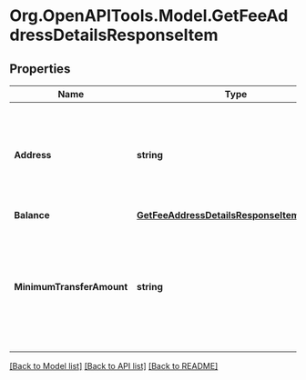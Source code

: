 # Org.OpenAPITools.Model.GetFeeAddressDetailsResponseItem

## Properties

Name | Type | Description | Notes
------------ | ------------- | ------------- | -------------
**Address** | **string** | Represents the specific fee address, which is always automatically generated. Users must fund it. | 
**Balance** | [**GetFeeAddressDetailsResponseItemBalance**](GetFeeAddressDetailsResponseItemBalance.md) |  | 
**MinimumTransferAmount** | **string** | Represents the minimum transfer amount of the currency in the &#x60;fromAddress&#x60; that can be allowed for an automatic forwarding. | 

[[Back to Model list]](../README.md#documentation-for-models) [[Back to API list]](../README.md#documentation-for-api-endpoints) [[Back to README]](../README.md)

